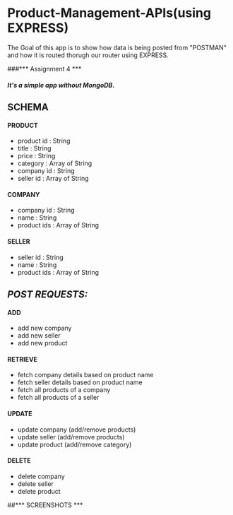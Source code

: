 # Product-Management-APIs(using EXPRESS)
The Goal of this app is to show how data is being posted from "POSTMAN" and how it is routed thorugh our router using EXPRESS.

###*** Assignment 4 ***
##### *It's a simple app without MongoDB.*

## SCHEMA

#### PRODUCT
- product id : String
- title : String
- price : String
- category : Array of String
- company id : String
- seller id : Array of String


#### COMPANY
- company id : String
- name : String
- product ids : Array of String


#### SELLER 
- seller id : String
- name : String
- product ids : Array of String


## *POST REQUESTS:*


#### ADD 
- add new company
- add new seller
- add new product


#### RETRIEVE 
- fetch company details based on product name
- fetch seller details based on product name
- fetch all products of a company
- fetch all products of a seller


#### UPDATE 
- update company (add/remove products)
- update seller (add/remove products)
- update product (add/remove category)


#### DELETE 
- delete company
- delete seller
- delete product

##*** SCREENSHOTS ***
